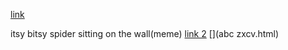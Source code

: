 [link](https://wow.co.uk)

itsy bitsy spider sitting on the wall(meme)
[link 2](www.gencrash.com)
[](abc zxcv.html)